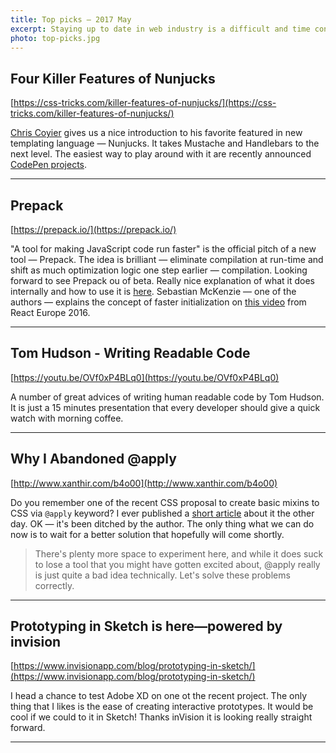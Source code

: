 ```yaml
---
title: Top picks — 2017 May
excerpt: Staying up to date in web industry is a difficult and time consuming task. I would like to share with you my top finds from the past month.
photo: top-picks.jpg
---
```


## Four Killer Features of Nunjucks

[https://css-tricks.com/killer-features-of-nunjucks/](https://css-tricks.com/killer-features-of-nunjucks/)

[Chris Coyier](https://twitter.com/chriscoyier) gives us a nice introduction to his favorite featured in new templating language — Nunjucks. It takes Mustache and Handlebars to the next level. The easiest way to play around with it are recently announced [CodePen projects](https://codepen.io/pro/projects).

- - -

## Prepack

[https://prepack.io/](https://prepack.io/)

"A tool for making JavaScript code run faster" is the official pitch of a new tool — Prepack. The idea is brilliant — eliminate compilation at run-time and shift as much optimization logic one step earlier — compilation. Looking forward to see Prepack ou of beta. Really nice explanation of what it does internally and how to use it is [here](https://hackernoon.com/facebooks-prepack-the-next-killer-in-the-javascript-zone-d932556ffd8c). Sebastian McKenzie — one of the authors — explains the concept of faster initialization on [this video](https://youtu.be/xbZzahWakGs) from React Europe 2016.

- - -

## Tom Hudson - Writing Readable Code

[https://youtu.be/OVf0xP4BLq0](https://youtu.be/OVf0xP4BLq0)

A number of great advices of writing human readable code by Tom Hudson. It is just a 15 minutes presentation that every developer should give a quick watch with morning coffee.

- - -

## Why I Abandoned @apply

[http://www.xanthir.com/b4o00](http://www.xanthir.com/b4o00)

Do you remember one of the recent CSS proposal to create basic mixins to CSS via `@apply` keyword? I ever published a [short article](https://pawelgrzybek.com/css-mixins-with-apply-rule/) about it the other day. OK — it's been ditched by the author. The only thing what we can do now is to wait for a better solution that hopefully will come shortly.

> There's plenty more space to experiment here, and while it does suck to lose a tool that you might have gotten excited about, @apply really is just quite a bad idea technically. Let's solve these problems correctly. 

- - -

## Prototyping in Sketch is here—powered by invision

[https://www.invisionapp.com/blog/prototyping-in-sketch/](https://www.invisionapp.com/blog/prototyping-in-sketch/)

I head a chance to test Adobe XD on one ot the recent project. The only thing that I likes is the ease of creating interactive prototypes. It would be cool if we could to it in Sketch! Thanks inVision  it is looking really straight forward.

- - -

